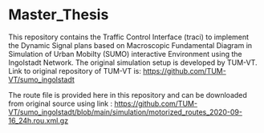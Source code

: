 # Master_Thesis
This repository contains the Traffic Control Interface (traci) to implement the Dynamic Signal plans based on Macroscopic Fundamental Diagram in Simulation of Urban Mobilty (SUMO) interactive Environment using the Ingolstadt Network. The original simulation setup is developed by TUM-VT. Link to original repository of TUM-VT is:
https://github.com/TUM-VT/sumo_ingolstadt

The route file is provided here in this repository and can be downloaded from original source using link :
https://github.com/TUM-VT/sumo_ingolstadt/blob/main/simulation/motorized_routes_2020-09-16_24h.rou.xml.gz
 
